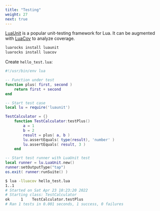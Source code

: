 ```yaml
---
title: "Testing"
weight: 27
next: true
---
```


[LuaUnit](https://github.com/bluebird75/luaunit) is a popular unit-testing framework for Lua.
It can be augmented with [LuaCov](https://github.com/keplerproject/luacov) to analyze coverage.

```bash {.no-border}
luarocks install luaunit
luarocks install luacov
```

Create `hello_test.lua`:

```lua
#!/usr/bin/env lua

-- Function under test
function plus( first, second )
    return first + second
end

-- Start test case
local lu = require('luaunit')

TestCalculator = {}
    function TestCalculator:testPlus()
        a = 1
        b = 2
        result = plus( a, b )
        lu.assertEquals( type(result), 'number' )
        lu.assertEquals( result, 3 )
    end

-- Start test runner with LuaUnit test
local runner = lu.LuaUnit.new()
runner:setOutputType("tap")
os.exit( runner:runSuite() )
```

```bash {.no-border}
$ lua -lluacov hello_test.lua
1..1
# Started on Sat Apr 23 10:23:20 2022
# Starting class: TestCalculator
ok     1    TestCalculator.testPlus
# Ran 1 tests in 0.001 seconds, 1 success, 0 failures
```
